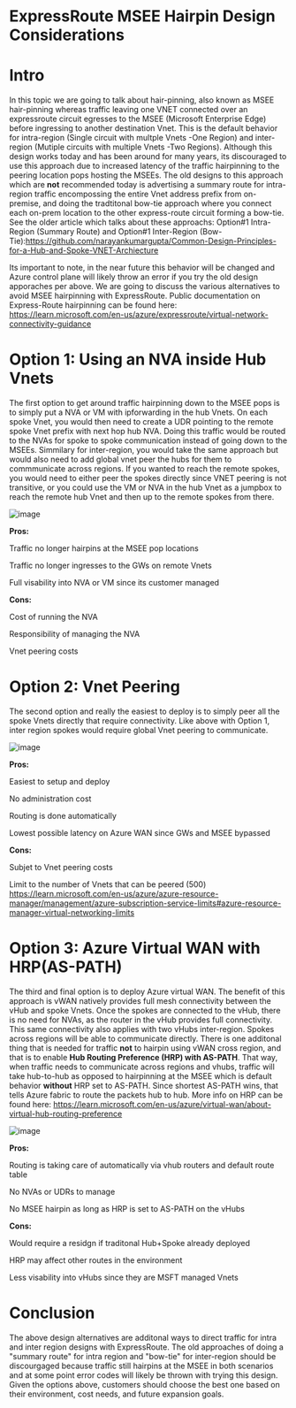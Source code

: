 # ExpressRoute MSEE Hairpin Design Considerations

# Intro
In this topic we are going to talk about hair-pinning, also known as MSEE hair-pinning whereas traffic leaving one VNET connected over an expressroute circuit egresses to the MSEE (Microsoft Enterprise Edge) before ingressing to another destination Vnet. This is the default behavior for intra-region (Single circuit with multple Vnets -One Region) and inter-region (Mutiple circuits with multiple Vnets -Two Regions). Although this design works today and has been around for many years, its discouraged to use this approach due to increased latency of the traffic hairpinning to the peering location pops hosting the MSEEs. The old designs to this approach which are **not** recommended today is advertising a summary route for intra-region traffic encompossing the entire Vnet address prefix from on-premise, and doing the tradtitonal bow-tie approach where you connect each on-prem location to the other express-route circuit forming a bow-tie. See the older article which talks about these approachs: Option#1 Intra-Region (Summary Route) and Option#1 Inter-Region (Bow-Tie):https://github.com/narayankumargupta/Common-Design-Principles-for-a-Hub-and-Spoke-VNET-Archiecture

Its important to note, in the near future this behavior will be changed and Azure control plane will likely throw an error if you try the old design apporaches per above. We are going to discuss the various alternatives to avoid MSEE hairpinning with ExpressRoute. Public documentation on Express-Route hairpinning can be found here: https://learn.microsoft.com/en-us/azure/expressroute/virtual-network-connectivity-guidance

# Option 1: Using an NVA inside Hub Vnets
The first option to get around traffic hairpinning down to the MSEE pops is to simply put a NVA or VM with ipforwarding in the hub Vnets. On each spoke Vnet, you would then need to create a UDR pointing to the remote spoke Vnet prefix with next hop hub NVA. Doing this traffic would be routed to the NVAs for spoke to spoke communication instead of going down to the MSEEs. Simmilary for inter-region, you would take the same approach but would also need to add global vnet peer the hubs for them to commmunicate across regions. If you wanted to reach the remote spokes, you would need to either peer the spokes directly since VNET peering is not transitive, or you could use the VM or NVA in the hub Vnet as a jumpbox to reach the remote hub Vnet and then up to the remote spokes from there.

![image](https://user-images.githubusercontent.com/55964102/197368592-2ee716d4-80ff-4d7f-bea2-51a7157b7af8.png)


**Pros:**

Traffic no longer hairpins at the MSEE pop locations

Traffic no longer ingresses to the GWs on remote Vnets

Full visability into NVA or VM since its customer managed

**Cons:**

Cost of running the NVA

Responsibility of managing the NVA

Vnet peering costs

# Option 2: Vnet Peering
The second option and really the easiest to deploy is to simply peer all the spoke Vnets directly that require connectivity. Like above with Option 1, inter region spokes would require global Vnet peering to communicate.

![image](https://user-images.githubusercontent.com/55964102/197368460-279f97af-e60e-4aba-92d8-3ef09af87ea8.png)

**Pros:**

Easiest to setup and deploy

No administration cost

Routing is done automatically

Lowest possible latency on Azure WAN since GWs and MSEE bypassed

**Cons:**

Subjet to Vnet peering costs

Limit to the number of Vnets that can be peered (500)
https://learn.microsoft.com/en-us/azure/azure-resource-manager/management/azure-subscription-service-limits#azure-resource-manager-virtual-networking-limits

# Option 3: Azure Virtual WAN with HRP(AS-PATH)
The third and final option is to deploy Azure virtual WAN.  The benefit of this approach is vWAN natively provides full mesh connectivity between the vHub and spoke Vnets. Once the spokes are connected to the vHub, there is no need for NVAs, as the router in the vHub provides full connectivity. This same connectivity also applies with two vHubs inter-region. Spokes across regions will be able to communicate directly. There is one additonal thing that is needed for traffic **not** to hairpin using vWAN cross region, and that is to enable **Hub Routing Preference (HRP) with AS-PATH**. That way, when traffic needs to communicate across regions and vhubs, traffic will take hub-to-hub as opposed to hairpinning at the MSEE which is default behavior **without** HRP set to AS-PATH. Since shortest AS-PATH wins, that tells Azure fabric to route the packets hub to hub. More info on HRP can be found here: https://learn.microsoft.com/en-us/azure/virtual-wan/about-virtual-hub-routing-preference

![image](https://user-images.githubusercontent.com/55964102/197368188-699c11c8-dcfb-415c-9266-db01b655987e.png)

**Pros:**

Routing is taking care of automatically via vhub routers and default route table

No NVAs or UDRs to manage

No MSEE hairpin as long as HRP is set to AS-PATH on the vHubs

**Cons:**

Would require a residgn if traditonal Hub+Spoke already deployed

HRP may affect other routes in the environment

Less visability into vHubs since they are MSFT managed Vnets

# Conclusion
The above design alternatives are additonal ways to direct traffic for intra and inter region designs with ExpressRoute. The old approaches of doing a "summary route" for intra region and "bow-tie" for inter-region should be discourgaged because traffic still hairpins at the MSEE in both scenarios and at some point error codes will likely be thrown with trying this design. Given the options above, customers should choose the best one based on their environment, cost needs, and future expansion goals. 






